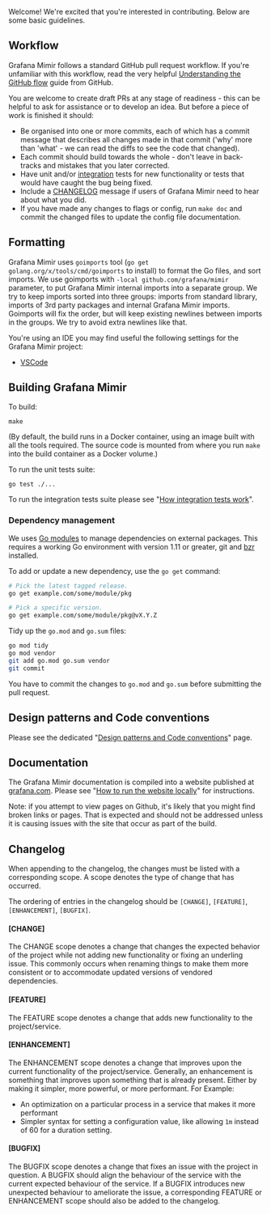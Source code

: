 Welcome! We're excited that you're interested in contributing. Below are some basic guidelines.

## Workflow

Grafana Mimir follows a standard GitHub pull request workflow. If you're unfamiliar with this workflow, read the very helpful [Understanding the GitHub flow](https://guides.github.com/introduction/flow/) guide from GitHub.

You are welcome to create draft PRs at any stage of readiness - this
can be helpful to ask for assistance or to develop an idea. But before
a piece of work is finished it should:

- Be organised into one or more commits, each of which has a commit message that describes all changes made in that commit ('why' more than 'what' - we can read the diffs to see the code that changed).
- Each commit should build towards the whole - don't leave in back-tracks and mistakes that you later corrected.
- Have unit and/or [integration](./how-integration-tests-work.md) tests for new functionality or tests that would have caught the bug being fixed.
- Include a [CHANGELOG](#changelog) message if users of Grafana Mimir need to hear about what you did.
- If you have made any changes to flags or config, run `make doc` and commit the changed files to update the config file documentation.

## Formatting

Grafana Mimir uses `goimports` tool (`go get golang.org/x/tools/cmd/goimports` to install) to format the Go files, and sort imports. We use goimports with `-local github.com/grafana/mimir` parameter, to put Grafana Mimir internal imports into a separate group. We try to keep imports sorted into three groups: imports from standard library, imports of 3rd party packages and internal Grafana Mimir imports. Goimports will fix the order, but will keep existing newlines between imports in the groups. We try to avoid extra newlines like that.

You're using an IDE you may find useful the following settings for the Grafana Mimir project:

- [VSCode](vscode-goimports-settings.json)

## Building Grafana Mimir

To build:

```
make
```

(By default, the build runs in a Docker container, using an image built
with all the tools required. The source code is mounted from where you
run `make` into the build container as a Docker volume.)

To run the unit tests suite:

```
go test ./...
```

To run the integration tests suite please see "[How integration tests work](./how-integration-tests-work.md)".

### Dependency management

We uses [Go modules](https://golang.org/cmd/go/#hdr-Modules__module_versions__and_more) to manage dependencies on external packages.
This requires a working Go environment with version 1.11 or greater, git and [bzr](http://wiki.bazaar.canonical.com/Download) installed.

To add or update a new dependency, use the `go get` command:

```bash
# Pick the latest tagged release.
go get example.com/some/module/pkg

# Pick a specific version.
go get example.com/some/module/pkg@vX.Y.Z
```

Tidy up the `go.mod` and `go.sum` files:

```bash
go mod tidy
go mod vendor
git add go.mod go.sum vendor
git commit
```

You have to commit the changes to `go.mod` and `go.sum` before submitting the pull request.

## Design patterns and Code conventions

Please see the dedicated "[Design patterns and Code conventions](design-patterns-and-conventions.md)" page.

## Documentation

The Grafana Mimir documentation is compiled into a website published at [grafana.com](https://grafana.com/). Please see "[How to run the website locally](./how-to-run-website-locally.md)" for instructions.

Note: if you attempt to view pages on Github, it's likely that you might find broken links or pages. That is expected and should not be addressed unless it is causing issues with the site that occur as part of the build.

## Changelog

When appending to the changelog, the changes must be listed with a corresponding scope. A scope denotes the type of change that has occurred.

The ordering of entries in the changelog should be `[CHANGE]`, `[FEATURE]`, `[ENHANCEMENT]`, `[BUGFIX]`.

#### [CHANGE]

The CHANGE scope denotes a change that changes the expected behavior of the project while not adding new functionality or fixing an underling issue. This commonly occurs when renaming things to make them more consistent or to accommodate updated versions of vendored dependencies.

#### [FEATURE]

The FEATURE scope denotes a change that adds new functionality to the project/service.

#### [ENHANCEMENT]

The ENHANCEMENT scope denotes a change that improves upon the current functionality of the project/service. Generally, an enhancement is something that improves upon something that is already present. Either by making it simpler, more powerful, or more performant. For Example:

- An optimization on a particular process in a service that makes it more performant
- Simpler syntax for setting a configuration value, like allowing `1m` instead of 60 for a duration setting.

#### [BUGFIX]

The BUGFIX scope denotes a change that fixes an issue with the project in question. A BUGFIX should align the behaviour of the service with the current expected behaviour of the service. If a BUGFIX introduces new unexpected behaviour to ameliorate the issue, a corresponding FEATURE or ENHANCEMENT scope should also be added to the changelog.
